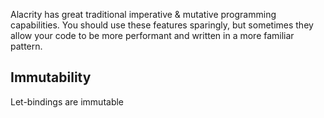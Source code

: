 [//]: # (title: Mutation)

Alacrity has great traditional imperative & mutative programming capabilities. You should use these features sparingly, but sometimes they allow your code to be more performant and written in a more familiar pattern.

## Immutability

Let-bindings are immutable

